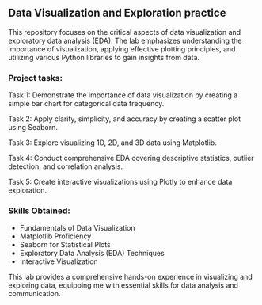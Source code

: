 ## Data Visualization and Exploration practice
This repository focuses on the critical aspects of data visualization and exploratory data analysis (EDA). The lab emphasizes understanding the importance of visualization, applying effective plotting principles, and utilizing various Python libraries to gain insights from data.

### Project tasks:
Task 1: Demonstrate the importance of data visualization by creating a simple bar chart for categorical data frequency.

Task 2: Apply clarity, simplicity, and accuracy by creating a scatter plot using Seaborn.

Task 3: Explore visualizing 1D, 2D, and 3D data using Matplotlib.

Task 4: Conduct comprehensive EDA covering descriptive statistics, outlier detection, and correlation analysis.

Task 5: Create interactive visualizations using Plotly to enhance data exploration.

### Skills Obtained:
- Fundamentals of Data Visualization
- Matplotlib Proficiency
- Seaborn for Statistical Plots
- Exploratory Data Analysis (EDA) Techniques
- Interactive Visualization

This lab provides a comprehensive hands-on experience in visualizing and exploring data, equipping me with essential skills for data analysis and communication.
